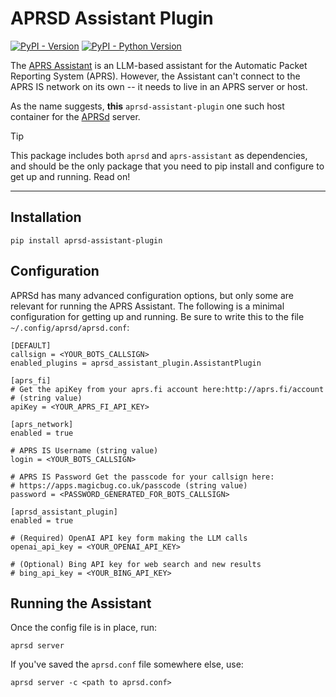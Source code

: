 # APRSD Assistant Plugin

[![PyPI - Version](https://img.shields.io/pypi/v/aprsd-assistant-plugin.svg)](https://pypi.org/project/aprsd-assistant-plugin)
[![PyPI - Python Version](https://img.shields.io/pypi/pyversions/aprsd-assistant-plugin.svg)](https://pypi.org/project/aprsd-assistant-plugin)

The [APRS Assistant](https://github.com/afourney/aprs-assistant) is an LLM-based assistant for the Automatic Packet Reporting System (APRS). However, the Assistant can't connect to the APRS IS network on its own -- it needs to live in an APRS server or host. 

As the name suggests, **this** `aprsd-assistant-plugin` one such host container for the [APRSd](https://github.com/craigerl/aprsd) server.

> [!TIP]
> This package includes both `aprsd` and `aprs-assistant` as dependencies, and should be the only package that you need to pip install and configure to get up and running.
> Read on! 

-----

## Installation

```console
pip install aprsd-assistant-plugin
```

## Configuration
APRSd has many advanced configuration options, but only some are relevant for running the APRS Assistant. The following is a minimal configuration for getting up and running. Be sure to write this to the file `~/.config/aprsd/aprsd.conf`:

```
[DEFAULT]
callsign = <YOUR_BOTS_CALLSIGN>
enabled_plugins = aprsd_assistant_plugin.AssistantPlugin

[aprs_fi]
# Get the apiKey from your aprs.fi account here:http://aprs.fi/account
# (string value)
apiKey = <YOUR_APRS_FI_API_KEY>

[aprs_network]
enabled = true

# APRS IS Username (string value)
login = <YOUR_BOTS_CALLSIGN>

# APRS IS Password Get the passcode for your callsign here:
# https://apps.magicbug.co.uk/passcode (string value)
password = <PASSWORD_GENERATED_FOR_BOTS_CALLSIGN>

[aprsd_assistant_plugin]
enabled = true

# (Required) OpenAI API key form making the LLM calls
openai_api_key = <YOUR_OPENAI_API_KEY>

# (Optional) Bing API key for web search and new results
# bing_api_key = <YOUR_BING_API_KEY>
``` 

## Running the Assistant 
Once the config file is in place, run:

```console
aprsd server
```

If you've saved the `aprsd.conf` file somewhere else, use:

```console
aprsd server -c <path to aprsd.conf>
```
